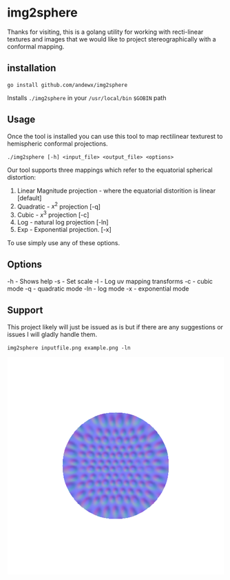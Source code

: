 # img2sphere

Thanks for visiting, this is a golang utility for working with recti-linear textures and images that we would like to project stereographically with a conformal mapping.

## installation

```
go install github.com/andewx/img2sphere
```

Installs `./img2sphere` in your `/usr/local/bin` `$GOBIN` path

## Usage



Once the tool is installed you can use this tool to map rectilinear texturest to hemispheric conformal projections.

```
./img2sphere [-h] <input_file> <output_file> <options>
```

Our tool supports three mappings which refer to the equatorial spherical distortion:

1. Linear Magnitude projection - where the equatorial distorition is linear [default]
2. Quadratic - $x^2$ projection [-q]
3. Cubic - $x^3$ projection [-c]
4. Log - natural log projection [-ln]
5. Exp - Exponential projection. [-x]

To use simply use any of these options.

## Options

-h - Shows help
-s - Set scale
-l - Log uv mapping transforms
-c - cubic mode
-q - quadratic mode
-ln - log mode
-x - exponential mode


## Support

This project likely will just be issued as is but if there are any suggestions or issues I will gladly handle them.

```
img2sphere inputfile.png example.png -ln
```

![Example](example.png)


